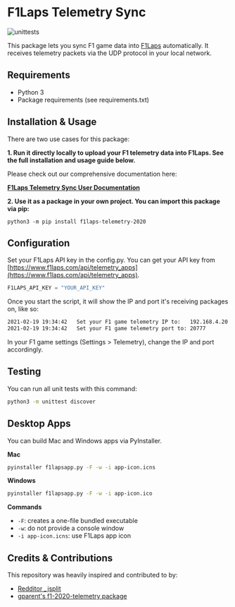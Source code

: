 # F1Laps Telemetry Sync
![unittests](https://github.com/f1laps/f1laps-telemetry/actions/workflows/python-test.yml/badge.svg)

This package lets you sync F1 game data into [F1Laps](https://www.f1laps.com) automatically. It receives telemetry packets via the UDP protocol in your local network.

## Requirements

* Python 3
* Package requirements (see requirements.txt)

## Installation & Usage

There are two use cases for this package:

**1. Run it directly locally to upload your F1 telemetry data into F1Laps. See the full installation and usage guide below.**

Please check out our comprehensive documentation here:

**[F1Laps Telemetry Sync User Documentation](https://www.notion.so/F1Laps-Telemetry-Documentation-55ad605471624066aa67bdd45543eaf7)**

**2. Use it as a package in your own project. You can import this package via pip:**

`python3 -m pip install f1laps-telemetry-2020`


## Configuration

Set your F1Laps API key in the config.py. You can get your API key from [https://www.f1laps.com/api/telemetry_apps](https://www.f1laps.com/api/telemetry_apps).
```python
F1LAPS_API_KEY = "YOUR_API_KEY"
```

Once you start the script, it will show the IP and port it's receiving packages on, like so:
```bash
2021-02-19 19:34:42   Set your F1 game telemetry IP to:   192.168.4.20
2021-02-19 19:34:42   Set your F1 game telemetry port to: 20777
```

In your F1 game settings (Settings > Telemetry), change the IP and port accordingly.

## Testing
You can run all unit tests with this command:
```bash
python3 -m unittest discover
```

## Desktop Apps
You can build Mac and Windows apps via PyInstaller.

**Mac** 

```bash
pyinstaller f1lapsapp.py -F -w -i app-icon.icns
```

**Windows** 

```bash
pyinstaller f1lapsapp.py -F -w -i app-icon.ico
```

**Commands**

* `-F`: creates a one-file bundled executable
* `-w`: do not provide a console window
* `-i app-icon.icns`: use F1Laps app icon

## Credits & Contributions
This repository was heavily inspired and contributed to by:
* [Redditor _jsplit](https://www.reddit.com/user/_jsplit)
* [gparent's f1-2020-telemetry package](https://gitlab.com/gparent/f1-2020-telemetry/)

